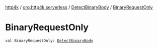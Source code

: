 [http4k](../../index.md) / [org.http4k.serverless](../index.md) / [DetectBinaryBody](index.md) / [BinaryRequestOnly](./-binary-request-only.md)

# BinaryRequestOnly

`val BinaryRequestOnly: `[`DetectBinaryBody`](index.md)